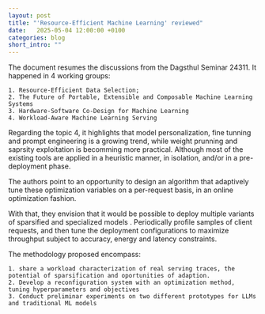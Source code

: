 ```yaml
---
layout: post
title: "'Resource-Efficient Machine Learning' reviewed"
date:   2025-05-04 12:00:00 +0100
categories: blog 
short_intro: ""
---
```


The document resumes the discussions from the Dagsthul Seminar 24311. It happened
in 4 working groups: 
 
    1. Resource-Efficient Data Selection;
    2. The Future of Portable, Extensible and Composable Machine Learning Systems
    3. Hardware-Software Co-Design for Machine Learning 
    4. Workload-Aware Machine Learning Serving 

Regarding the topic 4, it highlights that model personalization, fine tunning and 
prompt engineering is a growing trend, while weight prunning and saprsity exploitation
is becomming more practical. Although most of the existing tools are applied in
a heuristic manner, in isolation, and/or in a pre-deployment phase. 

The authors point to  an opportunity to design an algorithm that adaptively tune these optimization
variables on a per-request basis, in an online optimization fashion. 

With that, they envision that it would be possible to deploy multiple variants
of sparsified and specialized models .
Periodically profile samples of client requests, and then tune the deployment 
configurations to maximize throughput subject to accuracy, energy and latency constraints. 

The methodology proposed encompass:

    1. share a workload characterization of real serving traces, the potential of sparsification and oportunities of adaption.
    2. Develop a reconfiguration system with an optimization method, tuning hyperparameters and objectives
    3. Conduct preliminar experiments on two different prototypes for LLMs and traditional ML models 


